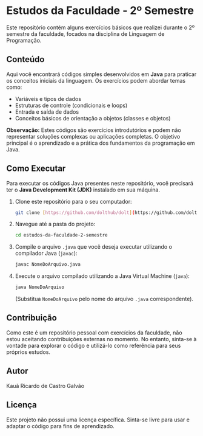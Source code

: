 

# Estudos da Faculdade - 2º Semestre

Este repositório contém alguns exercícios básicos que realizei durante o 2º semestre da faculdade, focados na disciplina de Linguagem de Programação.

## Conteúdo

Aqui você encontrará códigos simples desenvolvidos em **Java** para praticar os conceitos iniciais da linguagem. Os exercícios podem abordar temas como:

* Variáveis e tipos de dados
* Estruturas de controle (condicionais e loops)
* Entrada e saída de dados
* Conceitos básicos de orientação a objetos (classes e objetos)

**Observação:** Estes códigos são exercícios introdutórios e podem não representar soluções complexas ou aplicações completas. O objetivo principal é o aprendizado e a prática dos fundamentos da programação em Java.

## Como Executar

Para executar os códigos Java presentes neste repositório, você precisará ter o **Java Development Kit (JDK)** instalado em sua máquina.

1.  Clone este repositório para o seu computador:
    ```bash
    git clone [https://github.com/dolthub/dolt](https://github.com/dolthub/dolt)
    ```
2.  Navegue até a pasta do projeto:
    ```bash
    cd estudos-da-faculdade-2-semestre
    ```
3.  Compile o arquivo `.java` que você deseja executar utilizando o compilador Java (`javac`):
    ```bash
    javac NomeDoArquivo.java
    ```
4.  Execute o arquivo compilado utilizando a Java Virtual Machine (`java`):
    ```bash
    java NomeDoArquivo
    ```
    (Substitua `NomeDoArquivo` pelo nome do arquivo `.java` correspondente).

## Contribuição

Como este é um repositório pessoal com exercícios da faculdade, não estou aceitando contribuições externas no momento. No entanto, sinta-se à vontade para explorar o código e utilizá-lo como referência para seus próprios estudos.

## Autor

Kauã Ricardo de Castro Galvão

## Licença

Este projeto não possui uma licença específica. Sinta-se livre para usar e adaptar o código para fins de aprendizado.
